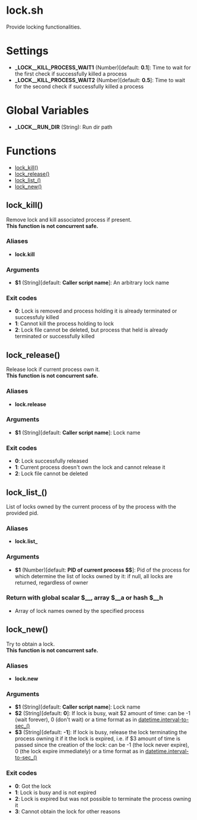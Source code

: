 # lock.sh

Provide locking functionalities.

# Settings

* **\_LOCK__KILL_PROCESS_WAIT1** (Number)[default: **0.1**]: Time to wait for the first check if successfully killed a process
* **\_LOCK__KILL_PROCESS_WAIT2** (Number)[default: **0.5**]: Time to wait for the second check if successfully killed a process 


# Global Variables

* **\_LOCK__RUN_DIR** (String): Run dir path


# Functions
* [lock_kill()](#lock_kill)
* [lock_release()](#lock_release)
* [lock_list_()](#lock_list_)
* [lock_new()](#lock_new)


## lock_kill()

Remove lock and kill associated process if present.  
  **This function is not concurrent safe.**

### Aliases

* **lock.kill**

### Arguments

* **$1** (String)[default: **Caller script name**]: An arbitrary lock name

### Exit codes

* **0**: Lock is removed and process holding it is already terminated or successfuly killed
* **1**: Cannot kill the process holding to lock
* **2**: Lock file cannot be deleted, but process that held is already terminated or successfully killed

## lock_release()

Release lock if current process own it.  
  **This function is not concurrent safe.**

### Aliases

* **lock.release**

### Arguments

* **$1** (String)[default: **Caller script name**]: Lock name

### Exit codes

* **0**: Lock successfully released
* **1**: Current process doesn't own the lock and cannot release it
* **2**: Lock file cannot be deleted

## lock_list_()

List of locks owned by the current process of by the process with the provided pid.

### Aliases

* **lock.list_**

### Arguments

* **$1** (Number)[default: **PID of current process $$**]: Pid of the process for which determine the list of locks owned by it: if null, all locks are returned, regardless of owner

### Return with global scalar $__, array $__a or hash $__h

* Array of lock names owned by the specified process

## lock_new()

Try to obtain a lock.  
  **This function is not concurrent safe.**

### Aliases

* **lock.new**

### Arguments

* **$1** (String)[default: **Caller script name**]: Lock name
* **$2** (String)[default: **0**]: If lock is busy, wait $2 amount of time: can be -1 (wait forever), 0 (don't wait) or a time format as in [datetime.interval-to-sec_()](https://github.com/vargiuscuola/std-lib.bash/blob/master/REFERENCE-main.md#datetime_interval-to-sec_)
* **$3** (String)[default: **-1**]: If lock is busy, release the lock terminating the process owning it if it the lock is expired, i.e. if $3 amount of time is passed since the creation of the lock: can be -1 (the lock never expire), 0 (the lock expire immediately) or a time format as in [datetime.interval-to-sec_()](https://github.com/vargiuscuola/std-lib.bash/blob/master/REFERENCE-main.md#datetime_interval-to-sec_)

### Exit codes

* **0**: Got the lock
* **1**: Lock is busy and is not expired
* **2**: Lock is expired but was not possible to terminate the process owning it
* **3**: Cannot obtain the lock for other reasons


